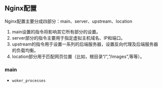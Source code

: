 Nginx配置
---
Nginx配置主要分成四部分：main、server、upstream、location
  1. main设置的指令将影响其它所有部分的设置。
  2. server部分的指令主要用于指定虚拟主机域名、IP和端口。
  3. upstream的指令用于设置一系列的后端服务器，设置反向代理及后端服务器的负载均衡。
  4. location部分用于匹配网页位置（比如，根目录“/”,“/images”,等等）。

### main
- `woker_processes`